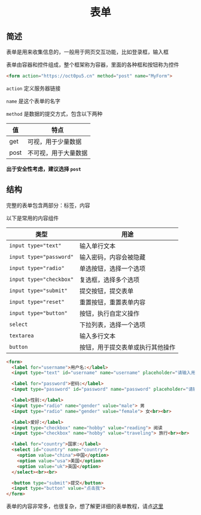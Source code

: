 <div align="center">

# 表单

</div>

## 简述

表单是用来收集信息的，一般用于网页交互功能，比如登录框，输入框

表单由容器和控件组成，整个框架称为容器，里面的各种框和按钮称为控件

```html
<form action="https://oct0pu5.cn" method="post" name="MyForm">
```

`action` 定义服务器链接

`name` 是这个表单的名字

`method` 是数据的提交方式，包含以下两种

| 值 | 特点 |
| --- | --- |
| get | 可视，用于少量数据 |
| post | 不可视，用于大量数据 |

**出于安全性考虑，建议选择 `post`**

## 结构

完整的表单包含两部分：标签，内容

以下是常用的内容组件

| 类型 | 用途 |
| --- | --- |
| `input type="text"` | 输入单行文本 |
| `input type="password"` | 输入密码，内容会被隐藏 |
| `input type="radio"` | 单选按钮，选择一个选项 |
| `input type="checkbox"` | 复选框，选择多个选项 |
| `input type="submit"` | 提交按钮，提交表单 |
| `input type="reset"` | 重置按钮，重置表单内容 |
| `input type="button"` | 按钮，执行自定义操作 |
| `select` | 下拉列表，选择一个选项 |
| `textarea` | 输入多行文本 |
| `button` | 按钮，用于提交表单或执行其他操作 |

```html
<form>
  <label for="username">用户名:</label>
  <input type="text" id="username" name="username" placeholder="请输入用户名"><br><br>

  <label for="password">密码:</label>
  <input type="password" id="password" name="password" placeholder="请输入密码"><br><br>

  <label>性别:</label>
  <input type="radio" name="gender" value="male"> 男
  <input type="radio" name="gender" value="female"> 女<br><br>

  <label>爱好:</label>
  <input type="checkbox" name="hobby" value="reading"> 阅读
  <input type="checkbox" name="hobby" value="traveling"> 旅行<br><br>

  <label for="country">国家:</label>
  <select id="country" name="country">
    <option value="china">中国</option>
    <option value="usa">美国</option>
    <option value="uk">英国</option>
  </select><br><br>

  <button type="submit">提交</button>
  <input type="button" value="点击我">
</form>
```

表单的内容非常多，也很复杂，想了解更详细的表单教程，请点[这里](https://blog.csdn.net/wshwsh_/article/details/131729849)